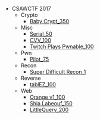 * CSAWCTF 2017
    - Crypto
        + [Baby Crypt_350](/2017/csawctf_2017/crypto/baby-crypt_350/README.md)
    - Misc
        + [Serial_50](/2017/csawctf_2017/misc/serial_50/README.md)
        + [CVV_100](/2017/csawctf_2017/misc/cvv_100/README.md)
        + [Twitch Plays Pwnable_100](/2017/csawctf_2017/misc/twitch-plays-pwnable_100/README.md)
    - Pwn
        + [Pilot_75](/2017/csawctf_2017/pwn/pilot_75/README.md)
    - Recon
        + [Super Difficult Recon_1](/2017/csawctf_2017/recon/super-difficult-recon_1/README.md)
    - Reverse
        + [tablEZ_100](/2017/csawctf_2017/reverse/tablez_100/README.md)
    - Web
        + [Orange v1_100](/2017/csawctf_2017/web/orange-v1_100/README.md)
        + [Shia Labeouf_150](/2017/csawctf_2017/web/shia-labeouf_150/README.md)
        + [LittleQuery_200](/2017/csawctf_2017/web/littlequery_200/README.md)
